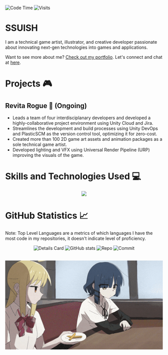 
<div class="header">
 
 ![Code Time](http://img.shields.io/badge/Code%20Time-61%20hrs%2058%20mins-blue)
 ![Visits](http://img.shields.io/badge/Profile%20Views-5-blue)
 <!-- [![My Holopin badges](https://holopin.me/ssuish)](https://holopin.io/@ssuish) -->
 <h1>SSUISH</h1>
 <p class="aboutme">
  I am a technical game artist, illustrator, and creative developer passionate about innovating next-gen technologies into games and applications. 
 </p>
 <p class="contacts">
  Want to see more about me? <a href="" target="_blank">Check out my portfolio</a>. Let's connect and chat at <a href="" targer="_blank">here</a>.
 </p>  
</div>

<!--
<div class="showcase">
 <h1>Demo Reel 🕹️</h1>
 <img src="assets/ssuish demo reel NA ver.gif">
</div>
-->

<div class="projects">
 <h1>Projects 🎮</h1>
 <h2>Revita Rogue 🌵 (Ongoing)</h2>
 <ul>
  <li>Leads a team of four interdisciplanary developers and developed a highly-collaborative project environment using Unity Cloud and Jira.</li>
  <li>Streamlines the development and build processes using Unity DevOps and PlasticSCM as the version control tool, optimizing it for zero-cost.</li>
  <li>Created more than 100 2D game art assets and animation packages as a sole technical game artist. </li> 
  <li>Developed lighting and VFX using Universal Render Pipeline (URP) improving the visuals of the game.</li>
 </ul>
</div>

<h1>Skills and Technologies Used 💻</h1>
<div class="techstack" align=center>
 <a href="https://skillicons.dev">
    <img src="https://skillicons.dev/icons?i=cs,cpp,python,html,css,js,bootstrap,vue,unity,unreal,git,github,net,figma,photoshop,illustrator,aftereffects,blender&perline=6" />
 </a> 
</div>

<h1>GitHub Statistics 📈</h1>
 <p>Note: Top Level Languages are a metrics of which languages I have the most code in my repositories, it doesn't indicate level of proficiency.</p>
 <div align="center">
 
 ![Details Card](http://github-profile-summary-cards.vercel.app/api/cards/profile-details?username=ssuish&theme=tokyonight)
 ![GitHub stats](https://github-readme-stats.vercel.app/api?username=ssuish&count_private=true&theme=tokyonight&show_icons=true)
 ![Repo](http://github-profile-summary-cards.vercel.app/api/cards/repos-per-language?username=ssuish&theme=tokyonight&exclude=shell,bash)
 ![Commit](http://github-profile-summary-cards.vercel.app/api/cards/most-commit-language?username=ssuish&theme=tokyonight&exclude=shell,bash)
 </div>

<div align=center>
 <br>
 <img src="assets/nijika-ijichi-ijichi-nijika.gif" height="50%" width="100%">
</div>
